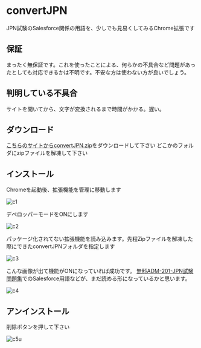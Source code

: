 # convertJPN
JPN試験のSalesforce関係の用語を、少しでも見易くしてみるChrome拡張です

## 保証
まったく無保証です。これを使ったことによる、何らかの不具合など問題があったとしても対応できるかは不明です。不安な方は使わない方が良いでしょう。

## 判明している不具合
サイトを開いてから、文字が変換されるまで時間がかかる。遅い。

## ダウンロード
[こちらのサイトからconvertJPN.zip](https://github.com/hkj/convertJPN/releases/)をダウンロードして下さい
どこかのフォルダにzipファイルを解凍して下さい

## インストール
Chromeを起動後、拡張機能を管理に移動します

![c1](https://github.com/hkj/convertJPN/assets/315029/3f2fa83b-edcf-48ce-8d26-5732018e0dfc)

デベロッパーモードをONにします

![c2](https://github.com/hkj/convertJPN/assets/315029/fd3ce6d5-24f6-4e96-b0af-994729f5845c)

パッケージ化されてない拡張機能を読み込みます。先程Zipファイルを解凍した際にできたconvertJPNフォルダを指定します

![c3](https://github.com/hkj/convertJPN/assets/315029/2fb850bf-21af-4174-86da-43295fecfadc)

こんな画像が出て機能がONになっていれば成功です。
[無料ADM-201-JPN試験問題集](https://www.jpnshiken.com/exam/ADM-201-JPN-salesforce-certified-administrator-adm-201%E6%97%A5%E6%9C%AC%E8%AA%9E%E7%89%88-8818.html)でのSalesforce用語などが、まだ読める形になっているかと思います。

![c4](https://github.com/hkj/convertJPN/assets/315029/0d5612d0-bee5-45bd-a52f-167b4d73c826)

## アンインストール
削除ボタンを押して下さい

![c5u](https://github.com/hkj/convertJPN/assets/315029/cb4bb085-b0cb-4efb-a669-7730a7522ab1)
